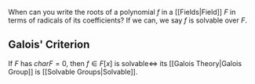 When can you write the roots of a polynomial $f$ in a [[Fields|Field]] $F$ in terms of radicals of its coefficients? If we can, we say $f$ is solvable over $F$.
## Galois' Criterion
If $F$ has $char F=0$, then $f\in F[x]$ is solvable$\iff$ its [[Galois Theory|Galois Group]] is [[Solvable Groups|Solvable]]. 
